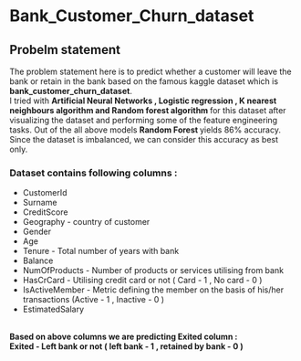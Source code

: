 # Bank_Customer_Churn_dataset

## Probelm statement
The problem statement here is to predict whether a customer will leave the bank or retain in the bank based on the famous kaggle dataset which is <b>bank_customer_churn_dataset</b>.<br>
I tried with <b>Artificial Neural Networks , Logistic regression , K nearest neighbours algorithm and Random forest algorithm </b> for this dataset after visualizing the dataset and performing some of the feature engineering tasks. Out of the all above models <b>Random Forest </b>yields 86% accuracy. Since the dataset is imbalanced, we can consider this accuracy as best only. 
### Dataset contains following columns :
<ul>
  <li>CustomerId</li>
  <li>Surname</li>
  <li>CreditScore</li>
  <li>Geography - country of customer</li>
  <li>Gender</li>
  <li>Age</li>
  <li>Tenure - Total number of years with bank</li>
  <li>Balance
  <li>NumOfProducts - Number of products or services utilising from bank</li>
  <li>HasCrCard - Utilising credit card or not ( Card - 1 , No card - 0 )</li>
  <li>IsActiveMember - Metric defining the member on the basis of his/her transactions (Active - 1 , Inactive - 0 ) </li> 
  <li>EstimatedSalary</ul>
   <br>
   <b>Based on above columns we are predicting Exited column :</b><br>
  <b>Exited - Left bank or not ( left bank - 1 , retained by bank - 0 )</b>
